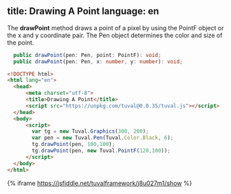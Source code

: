 title: Drawing A Point
language: en
---
The **drawPoint** method draws a point of a pixel by using the PointF object or the x and y coordinate pair. The Pen object determines the color and size of the point.
```typescript
  public drawPoint(pen: Pen, point: PointF): void;
  public drawPoint(pen: Pen, x: number, y: number): void;
```
```html
<!DOCTYPE html>
<html lang="en">
  <head>
      <meta charset="utf-8">
      <title>Drawing A Point</title>
      <script src="https://unpkg.com/tuval@0.0.35/tuval.js"></script>
  </head>
  <body>
      <script>
        var tg = new Tuval.Graphics(300, 200);
        var pen = new Tuval.Pen(Tuval.Color.Black, 6);
        tg.drawPoint(pen, 100,100);
        tg.drawPoint(pen, new Tuval.PointF(120,100));
      </script>
  </body>
</html>
```
{% iframe https://jsfiddle.net/tuvalframework/j8u027m1/show %}